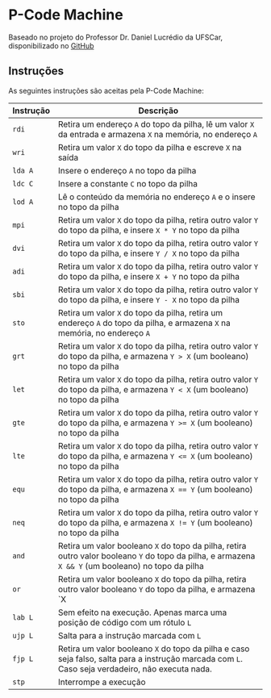 # P-Code Machine

Baseado no projeto do Professor Dr. Daniel Lucrédio da UFSCar, disponibilizado no [GitHub](https://github.com/dlucredio/cursocompiladores/tree/master/pCodeMachine)

## Instruções

As seguintes instruções são aceitas pela P-Code Machine:

| Instrução | Descrição |
|-----------|-----------|
| `rdi`     | Retira um endereço `A` do topo da pilha, lê um valor `X` da entrada e armazena `X` na memória, no endereço `A` |
| `wri`     | Retira um valor `X` do topo da pilha e escreve `X` na saída |
| `lda A`   | Insere o endereço `A` no topo da pilha |
| `ldc C`   | Insere a constante `C` no topo da pilha |
| `lod A`   | Lê o conteúdo da memória no endereço `A` e o insere no topo da pilha |
| `mpi`     | Retira um valor `X` do topo da pilha, retira outro valor `Y` do topo da pilha, e insere `X * Y` no topo da pilha |
| `dvi`     | Retira um valor `X` do topo da pilha, retira outro valor `Y` do topo da pilha, e insere `Y / X` no topo da pilha |
| `adi`     | Retira um valor `X` do topo da pilha, retira outro valor `Y` do topo da pilha, e insere `X + Y` no topo da pilha |
| `sbi`     | Retira um valor `X` do topo da pilha, retira outro valor `Y` do topo da pilha, e insere `Y - X` no topo da pilha |
| `sto`     | Retira um valor `X` do topo da pilha, retira um endereço `A` do topo da pilha, e armazena `X` na memória, no endereço `A` |
| `grt`     | Retira um valor `X` do topo da pilha, retira outro valor `Y` do topo da pilha, e armazena `Y > X` (um booleano) no topo da pilha |
| `let`     | Retira um valor `X` do topo da pilha, retira outro valor `Y` do topo da pilha, e armazena `Y < X` (um booleano) no topo da pilha |
| `gte`     | Retira um valor `X` do topo da pilha, retira outro valor `Y` do topo da pilha, e armazena `Y >= X` (um booleano) no topo da pilha |
| `lte`     | Retira um valor `X` do topo da pilha, retira outro valor `Y` do topo da pilha, e armazena `Y <= X` (um booleano) no topo da pilha |
| `equ`     | Retira um valor `X` do topo da pilha, retira outro valor `Y` do topo da pilha, e armazena `X == Y` (um booleano) no topo da pilha |
| `neq`     | Retira um valor `X` do topo da pilha, retira outro valor `Y` do topo da pilha, e armazena `X != Y` (um booleano) no topo da pilha |
| `and`     | Retira um valor booleano `X` do topo da pilha, retira outro valor booleano `Y` do topo da pilha, e armazena `X && Y` (um booleano) no topo da pilha |
| `or`      | Retira um valor booleano `X` do topo da pilha, retira outro valor booleano `Y` do topo da pilha, e armazena `X || Y` (um booleano) no topo da pilha |
| `lab L`   | Sem efeito na execução. Apenas marca uma posição de código com um rótulo `L` |
| `ujp L`   | Salta para a instrução marcada com `L` |
| `fjp L`   | Retira um valor booleano `X` do topo da pilha e caso seja falso, salta para a instrução marcada com `L`. Caso seja verdadeiro, não executa nada. |
| `stp`     | Interrompe a execução |
